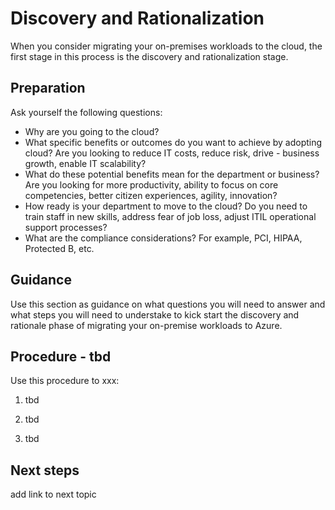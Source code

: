 # Discovery and Rationalization

When you consider migrating your on-premises workloads to the cloud, the first stage in this process is the discovery and rationalization stage.

## Preparation

Ask yourself the following questions:

- Why are you going to the cloud? 
- What specific benefits or outcomes do you want to achieve by adopting cloud? Are you looking to reduce IT costs, reduce risk, drive - business growth, enable IT scalability?
- What do these potential benefits mean for the department or business? Are you looking for more productivity, ability to focus on core competencies, better citizen experiences, agility, innovation?
- How ready is your department to move to the cloud? Do you need to train staff in new skills, address fear of job loss, adjust ITIL operational support processes?
- What are the compliance considerations? For example, PCI, HIPAA, Protected B, etc.


## Guidance

Use this section as guidance on what questions you will need to answer and what steps you will need to understake to kick start the discovery and rationale phase of migrating your on-premise workloads to Azure.



## Procedure - tbd

Use this procedure to xxx:

   1. tbd
   
   2. tbd
   
   3. tbd

## Next steps

add link to next topic

